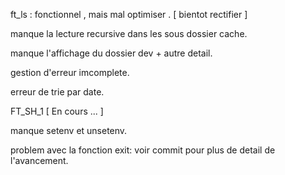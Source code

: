 ft_ls : fonctionnel , mais mal optimiser . [ bientot rectifier ]

  manque la lecture recursive dans les sous dossier cache.
  
  manque l'affichage du dossier dev + autre detail.
  
  gestion d'erreur imcomplete.
  
  erreur de trie par date.
  
FT_SH_1 [ En cours ... ]

  manque setenv et unsetenv.
  
  problem avec la fonction exit: voir commit pour plus de detail de l'avancement.
